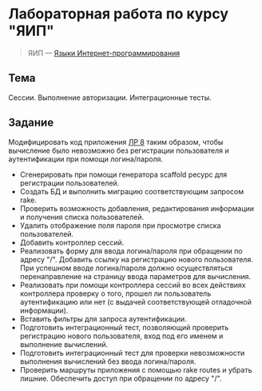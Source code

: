 # Лабораторная работа по курсу "ЯИП"

> ЯИП — [Языки Интернет-программирования][1] 

## Тема

Сессии. Выполнение авторизации. Интеграционные тесты.

## Задание

Модифицировать код приложения [ЛР 8][2] таким образом, чтобы вычисление было невозможно без регистрации пользователя и аутентификации при помощи логина/пароля.

- Сгенерировать при помощи генератора scaffold ресурс для регистрации пользователей.
- Создать БД и выполнить миграцию соответствующим запросом rake.
- Проверить возможность добавления, редактирования информации и получения списка пользователей.
- Удалить отображение поля пароля при просмотре списка пользователей.
- Добавить контроллер сессий.
- Реализовать форму для ввода логина/пароля при обращении по адресу "/". Добавить ссылку на регистрацию нового пользователя. При успешном вводе логина/пароля должно осуществляться перенаправление на страницу ввода параметров для вычисления.
- Реализовать при помощи контроллера сессий во всех действиях контроллера проверку о того, прошел ли пользователь аутентификацию или нет (с выдачей соответствующей отладочной информации).
- Вставить фильтры для запроса аутентификации.
- Подготовить интеграционный тест, позволяющий проверить регистрацию нового пользователя, вход под его именем и выполнение вычислений.
- Подготовить интеграционный тест для проверки невозможности выполнения вычислений без ввода логина/пароля.
- Проверить маршруты приложения с помощью rake routes и убрать лишние. Обеспечить доступ при обращении по адресу "/".

[1]: <https://e-learning.bmstu.ru/iu6/course/view.php?id=119> "Курс \"ЯИП\" на сайте ведущей кафедры"
[2]: <https://github.com/MrAlexol/IPL_RoR_Lab8> "Лабораторная работа №8"
